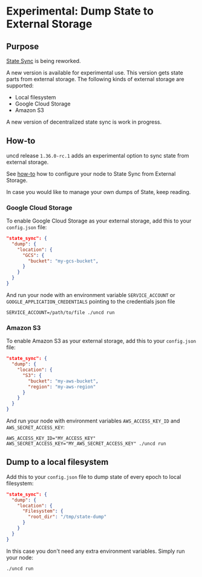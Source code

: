 # Experimental: Dump State to External Storage

## Purpose

[State Sync](../architecture/how/sync.md#step-2-state-sync-normal-node) is being
reworked.

A new version is available for experimental use. This version gets state parts
from external storage. The following kinds of external storage are supported:
* Local filesystem
* Google Cloud Storage
* Amazon S3

A new version of decentralized state sync is work in progress.

## How-to

uncd release `1.36.0-rc.1` adds an experimental option to sync state from
external storage.

See [how-to](state_sync_from_external_storage.md) how to configure your node to
State Sync from External Storage.

In case you would like to manage your own dumps of State, keep reading.

### Google Cloud Storage
To enable Google Cloud Storage as your external storage, add this to your
`config.json` file:

```json
"state_sync": {
  "dump": {
    "location": {
      "GCS": {
        "bucket": "my-gcs-bucket",
      }
    }
  }
}
```

And run your node with an environment variable `SERVICE_ACCOUNT` or
`GOOGLE_APPLICATION_CREDENTIALS` pointing to the credentials json file
```shell
SERVICE_ACCOUNT=/path/to/file ./uncd run
```

### Amazon S3
To enable Amazon S3 as your external storage, add this to your `config.json`
file:

```json
"state_sync": {
  "dump": {
    "location": {
      "S3": {
        "bucket": "my-aws-bucket",
        "region": "my-aws-region"
      }
    }    
  }
}
```

And run your node with environment variables `AWS_ACCESS_KEY_ID` and
`AWS_SECRET_ACCESS_KEY`:
```shell
AWS_ACCESS_KEY_ID="MY_ACCESS_KEY" AWS_SECRET_ACCESS_KEY="MY_AWS_SECRET_ACCESS_KEY" ./uncd run
```

## Dump to a local filesystem

Add this to your `config.json` file to dump state of every epoch to local
filesystem:

```json
"state_sync": {
  "dump": {
    "location": {
      "Filesystem": {
        "root_dir": "/tmp/state-dump"
      }
    }    
  }
}
```

In this case you don't need any extra environment variables. Simply run your
node:
```shell
./uncd run
```
